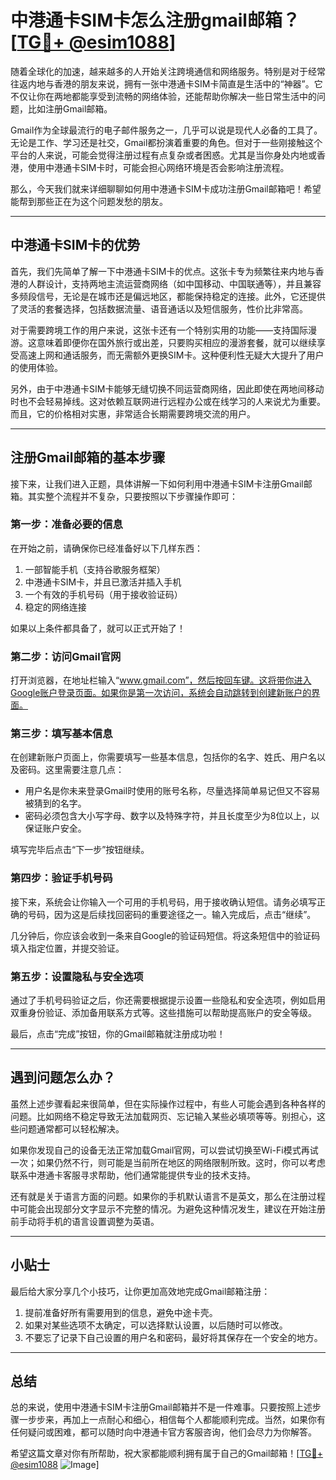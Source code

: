 # 中港通卡SIM卡怎么注册gmail邮箱？[[TG💪+ @esim1088](https://t.me/s/esim1088)]

随着全球化的加速，越来越多的人开始关注跨境通信和网络服务。特别是对于经常往返内地与香港的朋友来说，拥有一张中港通卡SIM卡简直是生活中的“神器”。它不仅让你在两地都能享受到流畅的网络体验，还能帮助你解决一些日常生活中的问题，比如注册Gmail邮箱。

Gmail作为全球最流行的电子邮件服务之一，几乎可以说是现代人必备的工具了。无论是工作、学习还是社交，Gmail都扮演着重要的角色。但对于一些刚接触这个平台的人来说，可能会觉得注册过程有点复杂或者困惑。尤其是当你身处内地或香港，使用中港通卡SIM卡时，可能会担心网络环境是否会影响注册流程。

那么，今天我们就来详细聊聊如何用中港通卡SIM卡成功注册Gmail邮箱吧！希望能帮到那些正在为这个问题发愁的朋友。

---

## 中港通卡SIM卡的优势

首先，我们先简单了解一下中港通卡SIM卡的优点。这张卡专为频繁往来内地与香港的人群设计，支持两地主流运营商网络（如中国移动、中国联通等），并且兼容多频段信号，无论是在城市还是偏远地区，都能保持稳定的连接。此外，它还提供了灵活的套餐选择，包括数据流量、语音通话以及短信服务，性价比非常高。

对于需要跨境工作的用户来说，这张卡还有一个特别实用的功能——支持国际漫游。这意味着即便你在国外旅行或出差，只要购买相应的漫游套餐，就可以继续享受高速上网和通话服务，而无需额外更换SIM卡。这种便利性无疑大大提升了用户的使用体验。

另外，由于中港通卡SIM卡能够无缝切换不同运营商网络，因此即使在两地间移动时也不会轻易掉线。这对依赖互联网进行远程办公或在线学习的人来说尤为重要。而且，它的价格相对实惠，非常适合长期需要跨境交流的用户。

---

## 注册Gmail邮箱的基本步骤

接下来，让我们进入正题，具体讲解一下如何利用中港通卡SIM卡注册Gmail邮箱。其实整个流程并不复杂，只要按照以下步骤操作即可：

### 第一步：准备必要的信息
在开始之前，请确保你已经准备好以下几样东西：
1. 一部智能手机（支持谷歌服务框架）
2. 中港通卡SIM卡，并且已激活并插入手机
3. 一个有效的手机号码（用于接收验证码）
4. 稳定的网络连接

如果以上条件都具备了，就可以正式开始了！

### 第二步：访问Gmail官网
打开浏览器，在地址栏输入“www.gmail.com”，然后按回车键。这将带你进入Google账户登录页面。如果你是第一次访问，系统会自动跳转到创建新账户的界面。

### 第三步：填写基本信息
在创建新账户页面上，你需要填写一些基本信息，包括你的名字、姓氏、用户名以及密码。这里需要注意几点：
- 用户名是你未来登录Gmail时使用的账号名称，尽量选择简单易记但又不容易被猜到的名字。
- 密码必须包含大小写字母、数字以及特殊字符，并且长度至少为8位以上，以保证账户安全。

填写完毕后点击“下一步”按钮继续。

### 第四步：验证手机号码
接下来，系统会让你输入一个可用的手机号码，用于接收确认短信。请务必填写正确的号码，因为这是后续找回密码的重要途径之一。输入完成后，点击“继续”。

几分钟后，你应该会收到一条来自Google的验证码短信。将这条短信中的验证码填入指定位置，并提交验证。

### 第五步：设置隐私与安全选项
通过了手机号码验证之后，你还需要根据提示设置一些隐私和安全选项，例如启用双重身份验证、添加备用联系方式等。这些措施可以帮助提高账户的安全等级。

最后，点击“完成”按钮，你的Gmail邮箱就注册成功啦！

---

## 遇到问题怎么办？

虽然上述步骤看起来很简单，但在实际操作过程中，有些人可能会遇到各种各样的问题。比如网络不稳定导致无法加载网页、忘记输入某些必填项等等。别担心，这些问题通常都可以轻松解决。

如果你发现自己的设备无法正常加载Gmail官网，可以尝试切换至Wi-Fi模式再试一次；如果仍然不行，则可能是当前所在地区的网络限制所致。这时，你可以考虑联系中港通卡客服寻求帮助，他们通常能提供专业的技术支持。

还有就是关于语言方面的问题。如果你的手机默认语言不是英文，那么在注册过程中可能会出现部分文字显示不完整的情况。为避免这种情况发生，建议在开始注册前手动将手机的语言设置调整为英语。

---

## 小贴士

最后给大家分享几个小技巧，让你更加高效地完成Gmail邮箱注册：
1. 提前准备好所有需要用到的信息，避免中途卡壳。
2. 如果对某些选项不太确定，可以选择默认设置，以后随时可以修改。
3. 不要忘了记录下自己设置的用户名和密码，最好将其保存在一个安全的地方。

---

## 总结

总的来说，使用中港通卡SIM卡注册Gmail邮箱并不是一件难事。只要按照上述步骤一步步来，再加上一点耐心和细心，相信每个人都能顺利完成。当然，如果你有任何疑问或困难，都可以随时向中港通卡官方客服咨询，他们会尽力为你解答。

希望这篇文章对你有所帮助，祝大家都能顺利拥有属于自己的Gmail邮箱！[[TG💪+ @esim1088](https://t.me/s/esim1088) ![Image](https://i.postimg.cc/4NQfJmqS/Snipaste-2025-05-13-00-14-12.png)]